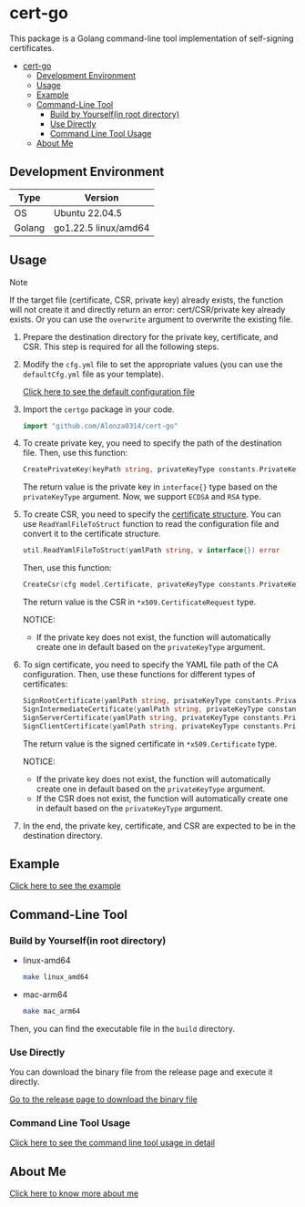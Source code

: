 # cert-go

This package is a Golang command-line tool implementation of self-signing certificates.

- [cert-go](#cert-go)
  - [Development Environment](#development-environment)
  - [Usage](#usage)
  - [Example](#example)
  - [Command-Line Tool](#command-line-tool)
    - [Build by Yourself(in root directory)](#build-by-yourselfin-root-directory)
    - [Use Directly](#use-directly)
    - [Command Line Tool Usage](#command-line-tool-usage)
  - [About Me](#about-me)

## Development Environment

| Type | Version |
| - | - |
| OS | Ubuntu 22.04.5 |
| Golang | go1.22.5 linux/amd64 |

## Usage

> [!NOTE]
> If the target file (certificate, CSR, private key) already exists, the function will not create it and directly return an error: cert/CSR/private key already exists. Or you can use the `overwrite` argument to overwrite the existing file.

1. Prepare the destination directory for the private key, certificate, and CSR. This step is required for all the following steps.

2. Modify the `cfg.yml` file to set the appropriate values (you can use the `defaultCfg.yml` file as your template).

   [Click here to see the default configuration file](./defaultCfg.yml)

3. Import the `certgo` package in your code.

    ```go
    import "github.com/Alonza0314/cert-go"
    ```

4. To create private key, you need to specify the path of the destination file. Then, use this function:

    ```go
    CreatePrivateKey(keyPath string, privateKeyType constants.PrivateKeyType, overwrite bool) (interface{}, error)
    ```

    The return value is the private key in `interface{}` type based on the `privateKeyType` argument.
    Now, we support `ECDSA` and `RSA` type.

5. To create CSR, you need to specify the [certificate structure](./model/model_certificate.go). You can use `ReadYamlFileToStruct` function to read the configuration file and convert it to the certificate structure.

    ```go
    util.ReadYamlFileToStruct(yamlPath string, v interface{}) error
    ```

    Then, use this function:

    ```go
    CreateCsr(cfg model.Certificate, privateKeyType constants.PrivateKeyType, overwrite bool) (*x509.CertificateRequest, error)
    ```

    The return value is the CSR in `*x509.CertificateRequest` type.

    NOTICE:
    - If the private key does not exist, the function will automatically create one in default based on the `privateKeyType` argument.

6. To sign certificate, you need to specify the YAML file path of the CA configuration. Then, use these functions for different types of certificates:

    ```go
    SignRootCertificate(yamlPath string, privateKeyType constants.PrivateKeyType, overwrite bool) (*x509.Certificate, error)
    SignIntermediateCertificate(yamlPath string, privateKeyType constants.PrivateKeyType, overwrite bool) (*x509.Certificate, error)
    SignServerCertificate(yamlPath string, privateKeyType constants.PrivateKeyType, overwrite bool) (*x509.Certificate, error)
    SignClientCertificate(yamlPath string, privateKeyType constants.PrivateKeyType, overwrite bool) (*x509.Certificate, error)
    ```

    The return value is the signed certificate in `*x509.Certificate` type.

    NOTICE:
    - If the private key does not exist, the function will automatically create one in default based on the `privateKeyType` argument.
    - If the CSR does not exist, the function will automatically create one in default based on the `privateKeyType` argument.

7. In the end, the private key, certificate, and CSR are expected to be in the destination directory.

## Example

[Click here to see the example](./example/)

## Command-Line Tool

### Build by Yourself(in root directory)

- linux-amd64

  ```bash
  make linux_amd64
  ```

- mac-arm64

  ```bash
  make mac_arm64
  ```

Then, you can find the executable file in the `build` directory.

### Use Directly

You can download the binary file from the release page and execute it directly.

[Go to the release page to download the binary file](https://github.com/Alonza0314/cert-go/releases)

### Command Line Tool Usage

[Click here to see the command line tool usage in detail](./cmd/README.md)

## About Me

[Click here to know more about me](https://alonza0314.github.io/)
